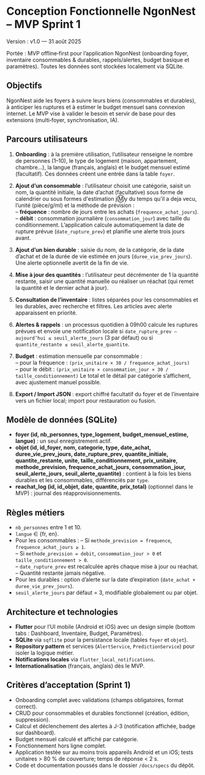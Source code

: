 # Conception Fonctionnelle NgonNest – MVP Sprint 1

Version : v1.0 — 31 août 2025

Portée : MVP offline‑first pour l’application NgonNest (onboarding foyer, inventaire consommables & durables, rappels/alertes, budget basique et paramètres). Toutes les données sont stockées localement via SQLite.

## Objectifs

NgonNest aide les foyers à suivre leurs biens (consommables et durables), à anticiper les ruptures et à estimer le budget mensuel sans connexion internet. Le MVP vise à valider le besoin et servir de base pour des extensions (multi‑foyer, synchronisation, IA).

## Parcours utilisateurs

1. **Onboarding** : à la première utilisation, l’utilisateur renseigne le nombre de personnes (1–10), le type de logement (maison, appartement, chambre…), la langue (français, anglais) et le budget mensuel estimé (facultatif). Ces données créent une entrée dans la table `foyer`.

2. **Ajout d’un consommable** : l’utilisateur choisit une catégorie, saisit un nom, la quantité initiale, la date d’achat (facultative) sous forme de calendrier ou sous formes d'estimation j:m:y du temps qu'il a deja vecu, l’unité (pièce/g/ml) et la méthode de prévision :  
   – **fréquence** : nombre de jours entre les achats (`frequence_achat_jours`).  
   – **débit** : consommation journalière (`consommation_jour`) avec taille du conditionnement.
   L’application calcule automatiquement la date de rupture prévue (`date_rupture_prev`) et planifie une alerte trois jours avant.

3. **Ajout d’un bien durable** : saisie du nom, de la catégorie, de la date d’achat et de la durée de vie estimée en jours (`duree_vie_prev_jours`). Une alerte optionnelle avertit de la fin de vie.

4. **Mise à jour des quantités** : l’utilisateur peut décrémenter de 1 la quantité restante, saisir une quantité manuelle ou réaliser un réachat (qui remet la quantité et le dernier achat à jour).

5. **Consultation de l’inventaire** : listes séparées pour les consommables et les durables, avec recherche et filtres. Les articles avec alerte apparaissent en priorité.

6. **Alertes & rappels** : un processus quotidien à 09h00 calcule les ruptures prévues et envoie une notification locale si `date_rupture_prev – aujourd’hui ≤ seuil_alerte_jours` (3 par défaut) ou si `quantite_restante ≤ seuil_alerte_quantite`.

7. **Budget** : estimation mensuelle par consommable :  
   – pour la fréquence : `(prix_unitaire × 30 / frequence_achat_jours)`  
   – pour le débit : `(prix_unitaire × consommation_jour × 30 / taille_conditionnement)`
   Le total et le détail par catégorie s’affichent, avec ajustement manuel possible.

8. **Export / Import JSON** : export chiffré facultatif du foyer et de l’inventaire vers un fichier local; import pour restauration ou fusion.

## Modèle de données (SQLite)

- **foyer (id, nb_personnes, type_logement, budget_mensuel_estime, langue)** : un seul enregistrement actif.  
- **objet (id, id_foyer, nom, categorie, type, date_achat, duree_vie_prev_jours, date_rupture_prev, quantite_initiale, quantite_restante, unite, taille_conditionnement, prix_unitaire, methode_prevision, frequence_achat_jours, consommation_jour, seuil_alerte_jours, seuil_alerte_quantite)** : contient à la fois les biens durables et les consommables, différenciés par `type`.  
- **reachat_log (id, id_objet, date, quantite, prix_total)** (optionnel dans le MVP) : journal des réapprovisionnements.

## Règles métiers

- `nb_personnes` entre 1 et 10.  
- `langue` ∈ {fr, en}.  
- Pour les consommables :
  – Si `methode_prevision = frequence`, `frequence_achat_jours ≥ 1`.  
  – Si `methode_prevision = debit`, `consommation_jour > 0` et `taille_conditionnement > 0`.  
  – `date_rupture_prev` est recalculée après chaque mise à jour ou réachat.  
  – Quantité restante jamais négative.
- Pour les durables : option d’alerte sur la date d’expiration (`date_achat + duree_vie_prev_jours`).  
- `seuil_alerte_jours` par défaut = 3, modifiable globalement ou par objet.

## Architecture et technologies

- **Flutter** pour l’UI mobile (Android et iOS) avec un design simple (bottom tabs : Dashboard, Inventaire, Budget, Paramètres).  
- **SQLite** via `sqflite` pour la persistance locale (tables `foyer` et `objet`).  
- **Repository pattern** et services (`AlertService`, `PredictionService`) pour isoler la logique métier.  
- **Notifications locales** via `flutter_local_notifications`.  
- **Internationalisation** (français, anglais) dès le MVP.

## Critères d’acceptation (Sprint 1)

- Onboarding complet avec validations (champs obligatoires, format correct).  
- CRUD pour consommables et durables fonctionnel (création, édition, suppression).  
- Calcul et déclenchement des alertes à J-3 (notification affichée, badge sur dashboard).  
- Budget mensuel calculé et affiché par catégorie.  
- Fonctionnement hors ligne complet.  
- Application testée sur au moins trois appareils Android et un iOS; tests unitaires > 80 % de couverture; temps de réponse < 2 s.  
- Code et documentation poussés dans le dossier `/docs/specs` du dépôt.
  
